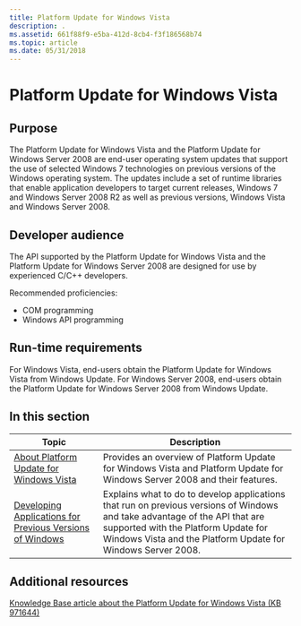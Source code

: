 ```yaml
---
title: Platform Update for Windows Vista
description: .
ms.assetid: 661f88f9-e5ba-412d-8cb4-f3f186568b74
ms.topic: article
ms.date: 05/31/2018
---
```


# Platform Update for Windows Vista

## Purpose

The Platform Update for Windows Vista and the Platform Update for Windows Server 2008 are end-user operating system updates that support the use of selected Windows 7 technologies on previous versions of the Windows operating system. The updates include a set of runtime libraries that enable application developers to target current releases, Windows 7 and Windows Server 2008 R2 as well as previous versions, Windows Vista and Windows Server 2008.

## Developer audience

The API supported by the Platform Update for Windows Vista and the Platform Update for Windows Server 2008 are designed for use by experienced C/C++ developers.

Recommended proficiencies:

-   COM programming
-   Windows API programming

## Run-time requirements

For Windows Vista, end-users obtain the Platform Update for Windows Vista from Windows Update. For Windows Server 2008, end-users obtain the Platform Update for Windows Server 2008 from Windows Update.

## In this section



| Topic                                                                                                                               | Description                                                                                                                                                                                                                                  |
|-------------------------------------------------------------------------------------------------------------------------------------|----------------------------------------------------------------------------------------------------------------------------------------------------------------------------------------------------------------------------------------------|
| [About Platform Update for Windows Vista](platform-update-for-windows-vista-overview.md)<br/>                                | Provides an overview of Platform Update for Windows Vista and Platform Update for Windows Server 2008 and their features.<br/>                                                                                                         |
| [Developing Applications for Previous Versions of Windows](developing-applications-for-previous-versions-of-windows.md)<br/> | Explains what to do to develop applications that run on previous versions of Windows and take advantage of the API that are supported with the Platform Update for Windows Vista and the Platform Update for Windows Server 2008.<br/> |



 

## Additional resources

[Knowledge Base article about the Platform Update for Windows Vista (KB 971644)](https://go.microsoft.com/fwlink/p/?linkid=160189)

 

 





